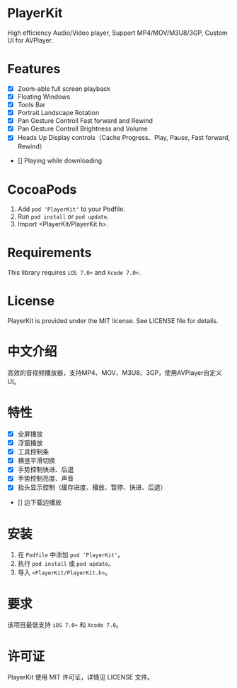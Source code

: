 # PlayerKit

High efficiency Audio/Video player, Support MP4/MOV/M3U8/3GP, Custom UI for AVPlayer.

# Features

- [x] Zoom-able full screen playback
- [x] Floating Windows
- [x] Tools Bar
- [x] Portrait Landscape Rotation
- [x] Pan Gesture Controll Fast forward and Rewind
- [x] Pan Gesture Controll Brightness and Volume
- [x] Heads Up Display controls（Cache Progress、Play, Pause, Fast forward, Rewind）
+ [] Playing while downloading

# CocoaPods

1. Add `pod 'PlayerKit'` to your Podfile.
2. Run `pod install` or `pod update`.
3. Import \<PlayerKit/PlayerKit.h\>.

# Requirements

This library requires `iOS 7.0+` and `Xcode 7.0+`.

# License

PlayerKit is provided under the MIT license. See LICENSE file for details.

# 中文介绍

高效的音视频播放器，支持MP4、MOV、M3U8、3GP，使用AVPlayer自定义UI。

# 特性

- [x] 全屏播放
- [x] 浮窗播放
- [x] 工具控制条
- [x] 横竖平滑切换
- [x] 手势控制快进、后退
- [x] 手势控制亮度、声音
- [x] 抬头显示控制（缓存进度、播放、暂停、快进、后退）
+ [] 边下载边播放

# 安装

1. 在 `Podfile` 中添加 `pod 'PlayerKit'`。
2. 执行 `pod install` 或 `pod update`。
3. 导入 `<PlayerKit/PlayerKit.h>`。

# 要求

该项目最低支持 `iOS 7.0+` 和 `Xcode 7.0`。

# 许可证

PlayerKit 使用 MIT 许可证，详情见 LICENSE 文件。
